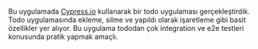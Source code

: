Bu uygulamada [Cypress.io](https://www.cypress.io/) kullanarak bir todo uygulaması gerçekleştirdik. Todo uygulamasında ekleme, silme ve yapıldı olarak işaretleme gibi basit özellikler yer alıyor. Bu uygulama tododan çok integration ve e2e testleri konusunda pratik yapmak amaçlı.
